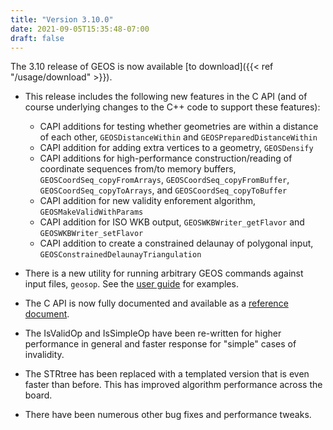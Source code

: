 ```yaml
---
title: "Version 3.10.0"
date: 2021-09-05T15:35:48-07:00
draft: false
---
```


The 3.10 release of GEOS is now available [to download]({{< ref "/usage/download" >}}).

* This release includes the following new features in the C API (and of course underlying changes to the C++ code to support these features):

  * CAPI additions for testing whether geometries are within a distance of each other, `GEOSDistanceWithin` and `GEOSPreparedDistanceWithin`
  * CAPI addition for adding extra vertices to a geometry, `GEOSDensify`
  * CAPI additions for high-performance construction/reading of coordinate sequences from/to memory buffers, `GEOSCoordSeq_copyFromArrays`, `GEOSCoordSeq_copyFromBuffer`, `GEOSCoordSeq_copyToArrays`, and `GEOSCoordSeq_copyToBuffer`
  * CAPI addition for new validity enforement algorithm, `GEOSMakeValidWithParams`
  * CAPI addition for ISO WKB output, `GEOSWKBWriter_getFlavor` and `GEOSWKBWriter_setFlavor`
  * CAPI addition to create a constrained delaunay of polygonal input, `GEOSConstrainedDelaunayTriangulation`

* There is a new utility for running arbitrary GEOS commands against input files, `geosop`. See the [user guide](https://github.com/libgeos/geos/blob/e286d4afd4826fd1886a4ac18e32a3c026e11394/util/geosop/README.md) for examples.

* The C API is now fully documented and available as a [reference document](http://libgeos.org/doxygen/geos__c_8h.html).

* The IsValidOp and IsSimpleOp have been re-written for higher performance in general and faster response for "simple" cases of invalidity.

* The STRtree has been replaced with a templated version that is even faster than before. This has improved algorithm performance across the board.

* There have been numerous other bug fixes and performance tweaks.


